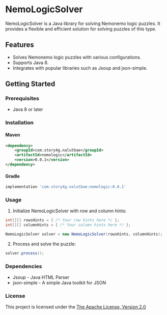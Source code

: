 # NemoLogicSolver

NemoLogicSolver is a Java library for solving Nemonemo logic puzzles. It provides a flexible and efficient solution for solving puzzles of this type.

## Features

- Solves Nemonemo logic puzzles with various configurations.
- Supports Java 8.
- Integrates with popular libraries such as Jsoup and json-simple.

## Getting Started

### Prerequisites

- Java 8 or later

### Installation

#### Maven

```xml
<dependency>
    <groupId>com.story4g.nalutbae</groupId>
    <artifactId>nemologic</artifactId>
    <version>0.0.1</version>
</dependency>
```

#### Gradle

```gradle
implementation 'com.story4g.nalutbae:nemologic:0.0.1'
```

### Usage

1. Initialize NemoLogicSolver with row and column hints:

```java
int[][] rowsHints = { /* Your row hints here */ };
int[][] columnHints = { /* Your column hints here */ };

NemoLogicSolver solver = new NemoLogicSolver(rowsHints, columnHints);
```

2. Process and solve the puzzle:

```java
solver.process();
```

### Dependencies
- Jsoup - Java HTML Parser
- json-simple - A simple Java toolkit for JSON

### License
This project is licensed under the [The Apache License, Version 2.0](https://www.apache.org/licenses/LICENSE-2.0.txt)